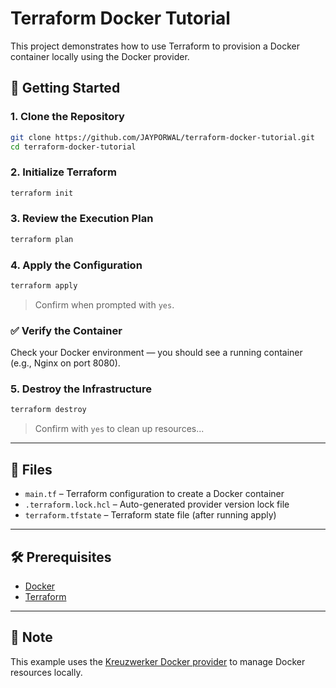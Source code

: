 # Terraform Docker Tutorial

This project demonstrates how to use Terraform to provision a Docker container locally using the Docker provider.

## 🚀 Getting Started

### 1. Clone the Repository

```bash
git clone https://github.com/JAYPORWAL/terraform-docker-tutorial.git
cd terraform-docker-tutorial
````

### 2. Initialize Terraform

```bash
terraform init
```

### 3. Review the Execution Plan

```bash
terraform plan
```

### 4. Apply the Configuration

```bash
terraform apply
```

> Confirm when prompted with `yes`.

### ✅ Verify the Container

Check your Docker environment — you should see a running container (e.g., Nginx on port 8080).

### 5. Destroy the Infrastructure

```bash
terraform destroy
```

> Confirm with `yes` to clean up resources...

---

## 📁 Files

* `main.tf` – Terraform configuration to create a Docker container
* `.terraform.lock.hcl` – Auto-generated provider version lock file
* `terraform.tfstate` – Terraform state file (after running apply)

---

## 🛠 Prerequisites

* [Docker](https://docs.docker.com/get-docker/)
* [Terraform](https://developer.hashicorp.com/terraform/downloads)

---

## 📌 Note

This example uses the [Kreuzwerker Docker provider](https://registry.terraform.io/providers/kreuzwerker/docker/latest) to manage Docker resources locally.

```

